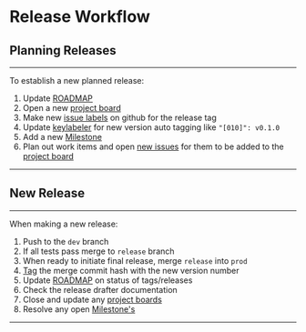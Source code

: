 # Release Workflow

## Planning Releases

---

To establish a new planned release:

1. Update [ROADMAP](../ROADMAP.md)
2. Open a new [project board][0]
3. Make new [issue labels][1] on github for the release tag
4. Update [keylabeler](../.github/keylabeler.yml) for new version auto tagging like `"[010]": v0.1.0`
5. Add a new [Milestone][4]
6. Plan out work items and open [new issues][2] for them to be added to the [project board][0]

---

## New Release

---

When making a new release:

1. Push to the `dev` branch
2. If all tests pass merge to `release` branch
3. When ready to initiate final release, merge `release` into `prod`
4. [Tag][3] the merge commit hash with the new version number
5. Update [ROADMAP](../ROADMAP.md) on status of tags/releases
6. Check the release drafter documentation
7. Close and update any [project boards][0]
8. Resolve any open [Milestone's][4]

---

[0]: https://github.com/tallguyjenks/PyRM/projects
[1]: https://github.com/tallguyjenks/PyRM/labels
[2]: https://github.com/tallguyjenks/PyRM/issues/new/choose
[3]: https://github.com/tallguyjenks/PyRM/tags
[4]: https://github.com/tallguyjenks/PyRM/milestones
